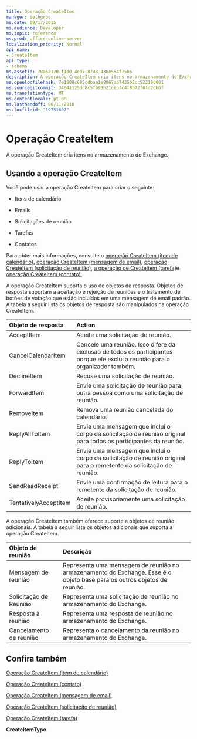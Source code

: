 ```yaml
---
title: Operação CreateItem
manager: sethgros
ms.date: 09/17/2015
ms.audience: Developer
ms.topic: reference
ms.prod: office-online-server
localization_priority: Normal
api_name:
- CreateItem
api_type:
- schema
ms.assetid: 78a52120-f1d0-4ed7-8748-436e554f75b6
description: A operação CreateItem cria itens no armazenamento do Exchange.
ms.openlocfilehash: 7e1808c685cdbaa1e8867aa7425b2cc52218d001
ms.sourcegitcommit: 34041125dc8c5f993b21cebfc4f8b72f0fd2cb6f
ms.translationtype: MT
ms.contentlocale: pt-BR
ms.lasthandoff: 06/11/2018
ms.locfileid: "19751607"
---
```

# <a name="createitem-operation"></a>Operação CreateItem

A operação CreateItem cria itens no armazenamento do Exchange.
  
## <a name="using-the-createitem-operation"></a>Usando a operação CreateItem

Você pode usar a operação CreateItem para criar o seguinte:
  
- Itens de calendário
    
- Emails
    
- Solicitações de reunião
    
- Tarefas
    
- Contatos
    
Para obter mais informações, consulte o [operação CreateItem (item de calendário)](createitem-operation-calendar-item.md), [operação CreateItem (mensagem de email)](createitem-operation-email-message.md), [operação CreateItem (solicitação de reunião)](createitem-operation-meeting-request.md), [a operação de CreateItem (tarefa)](createitem-operation-task.md)e [operação CreateItem (contato) ](createitem-operation-contact.md).
  
A operação CreateItem suporta o uso de objetos de resposta. Objetos de resposta suportam a aceitação e rejeição de reuniões e o tratamento de botões de votação que estão incluídos em uma mensagem de email padrão. A tabela a seguir lista os objetos de resposta são manipulados na operação CreateItem.
  
|**Objeto de resposta**|**Action**|
|:-----|:-----|
|AcceptItem  <br/> |Aceite uma solicitação de reunião.  <br/> |
|CancelCalendarItem  <br/> |Cancele uma reunião. Isso difere da exclusão de todos os participantes porque ele exclui a reunião para o organizador também.  <br/> |
|DeclineItem  <br/> |Recuse uma solicitação de reunião.  <br/> |
|ForwardItem  <br/> |Envie uma solicitação de reunião para outra pessoa como uma solicitação de reunião.  <br/> |
|RemoveItem  <br/> |Remova uma reunião cancelada do calendário.  <br/> |
|ReplyAllToItem  <br/> |Envie uma mensagem que inclui o corpo da solicitação de reunião original para todos os participantes da reunião.  <br/> |
|ReplyToItem  <br/> |Envie uma mensagem que inclui o corpo da solicitação de reunião original para o remetente da solicitação de reunião.  <br/> |
|SendReadReceipt  <br/> |Envie uma confirmação de leitura para o remetente da solicitação de reunião.  <br/> |
|TentativelyAcceptItem  <br/> |Aceite provisoriamente uma solicitação de reunião.  <br/> |
   
A operação CreateItem também oferece suporte a objetos de reunião adicionais. A tabela a seguir lista os objetos adicionais que suporta a operação CreateItem.
  
|**Objeto de reunião**|**Descrição**|
|:-----|:-----|
|Mensagem de reunião  <br/> |Representa uma mensagem de reunião no armazenamento do Exchange. Esse é o objeto base para os outros objetos de reunião.  <br/> |
|Solicitação de Reunião  <br/> |Representa uma solicitação de reunião no armazenamento do Exchange.  <br/> |
|Resposta à reunião  <br/> |Representa uma resposta de reunião no armazenamento do Exchange.  <br/> |
|Cancelamento de reunião  <br/> |Representa o cancelamento da reunião no armazenamento do Exchange.  <br/> |
   
## <a name="see-also"></a>Confira também



[Operação CreateItem (item de calendário)](createitem-operation-calendar-item.md)
  
[Operação CreateItem (contato)](createitem-operation-contact.md)
  
[Operação CreateItem (mensagem de email)](createitem-operation-email-message.md)
  
[Operação CreateItem (solicitação de reunião)](createitem-operation-meeting-request.md)
  
[Operação CreateItem (tarefa)](createitem-operation-task.md)
  
 **CreateItemType**

